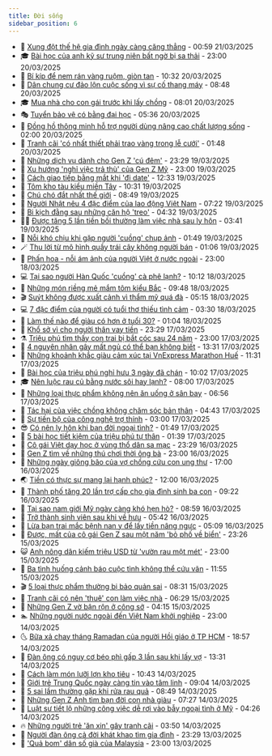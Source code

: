 ```yaml
---
title: Đời sống
sidebar_position: 6
---
```


<!-- vnexpress-doi-song:START -->
- 🚀 [Xung đột thế hệ gia đình ngày càng căng thẳng](https://vnexpress.net/xung-dot-the-he-gia-dinh-ngay-cang-cang-thang-4863707.html) - 00:59 21/03/2025
- 🎓 [Bài học của anh kỹ sư trung niên bất ngờ bị sa thải](https://vnexpress.net/bai-hoc-cua-anh-ky-su-trung-nien-bat-ngo-bi-sa-thai-4863032.html) - 23:00 20/03/2025
- 🚦 [Bí kíp để nem rán vàng ruộm, giòn tan](https://vnexpress.net/doi-song-cooking-bi-kip-de-nem-ran-vang-ruom-gion-tan-4862683.html) - 10:32 20/03/2025
- 🦣 [Dân chung cư đảo lộn cuộc sống vì sự cố thang máy](https://vnexpress.net/dan-chung-cu-dao-lon-cuoc-song-vi-su-co-thang-may-4863779.html) - 08:48 20/03/2025
- 🎓 [Mua nhà cho con gái trước khi lấy chồng](https://vnexpress.net/mua-nha-cho-con-gai-truoc-khi-lay-chong-4863650.html) - 08:01 20/03/2025
- 🎭 [Tuyển bảo vệ có bằng đại học](https://vnexpress.net/tuyen-bao-ve-co-bang-dai-hoc-4863190.html) - 05:36 20/03/2025
- 🦅 [Đồng hồ thông minh hỗ trợ người dùng nâng cao chất lượng sống](https://vnexpress.net/dong-ho-thong-minh-ho-tro-nguoi-dung-nang-cao-chat-luong-song-4863418.html) - 02:00 20/03/2025
- 🎃 [Tranh cãi &#39;có nhất thiết phải trao vàng trong lễ cưới&#39;](https://vnexpress.net/tranh-cai-co-nhat-thiet-phai-trao-vang-trong-le-cuoi-4863490.html) - 01:48 20/03/2025
- 💪 [Những dịch vụ dành cho Gen Z &#39;cú đêm&#39;](https://vnexpress.net/nhung-dich-vu-danh-cho-gen-z-cu-dem-4862469.html) - 23:29 19/03/2025
- 🐻 [Xu hướng &#39;nghỉ việc trả thù&#39; của Gen Z Mỹ](https://vnexpress.net/xu-huong-nghi-viec-tra-thu-cua-gen-z-my-4863307.html) - 23:00 19/03/2025
- 🧠 [Cách giao tiếp bằng mắt khi &#39;đi date&#39;](https://vnexpress.net/cach-giao-tiep-bang-mat-khi-di-date-4863274.html) - 12:33 19/03/2025
- 🐘 [Tôm kho tàu kiểu miền Tây](https://vnexpress.net/doi-song-cooking-tom-kho-tau-kieu-mien-tay-4862728.html) - 10:31 19/03/2025
- 👹 [Chú chó đắt nhất thế giới](https://vnexpress.net/chu-cho-dat-nhat-the-gioi-4863133.html) - 08:49 19/03/2025
- 💂 [Người Nhật nêu 4 đặc điểm của lao động Việt Nam](https://vnexpress.net/nguoi-nhat-neu-4-dac-diem-cua-lao-dong-viet-nam-4863253.html) - 07:22 19/03/2025
- 🦍 [Bi kịch đằng sau những căn hộ &#39;treo&#39;](https://vnexpress.net/bi-kich-dang-sau-nhung-can-ho-treo-4863144.html) - 04:32 19/03/2025
- 🧑‍🏫 [Được tăng 5 lần tiền bồi thường làm việc nhà sau ly hôn](https://vnexpress.net/duoc-tang-5-lan-tien-boi-thuong-lam-viec-nha-sau-ly-hon-4863132.html) - 03:41 19/03/2025
- 🧰 [Nỗi khó chịu khi gặp người &#39;cuồng&#39; chụp ảnh](https://vnexpress.net/noi-kho-chiu-khi-gap-nguoi-cuong-chup-anh-4863017.html) - 01:49 19/03/2025
- 🪄 [Thu lời từ mô hình quầy trái cây không người bán](https://vnexpress.net/thu-loi-tu-mo-hinh-quay-trai-cay-khong-nguoi-ban-4862940.html) - 01:06 19/03/2025
- 🐲 [Phấn hoa - nỗi ám ảnh của người Việt ở nước ngoài](https://vnexpress.net/phan-hoa-noi-am-anh-cua-nguoi-viet-o-nuoc-ngoai-4861536.html) - 23:00 18/03/2025
- 💻 [Tại sao người Hàn Quốc &#39;cuồng&#39; cà phê lạnh?](https://vnexpress.net/tai-sao-nguoi-han-quoc-cuong-ca-phe-lanh-4862792.html) - 10:12 18/03/2025
- 🐘 [Những món riềng mẻ mắm tôm kiểu Bắc](https://vnexpress.net/doi-song-cooking-nhung-mon-rieng-me-mam-tom-kieu-bac-4862722.html) - 09:48 18/03/2025
- 🎬 [Suýt không được xuất cảnh vì thẩm mỹ quá đà](https://vnexpress.net/suyt-khong-duoc-xuat-canh-vi-tham-my-qua-da-4862733.html) - 05:15 18/03/2025
- 💻 [7 đặc điểm của người có tuổi thơ thiếu tình cảm](https://vnexpress.net/7-dac-diem-cua-nguoi-co-tuoi-tho-thieu-tinh-cam-4862656.html) - 03:30 18/03/2025
- 🧰 [Làm thế nào để giàu có hơn ở tuổi 30?](https://vnexpress.net/lam-the-nao-de-giau-co-hon-o-tuoi-30-4862543.html) - 01:04 18/03/2025
- 🫣 [Khổ sở vì cho người thân vay tiền](https://vnexpress.net/kho-so-vi-cho-nguoi-than-vay-tien-4857718.html) - 23:29 17/03/2025
- ⚗️ [Triệu phú tìm thấy con trai bị bắt cóc sau 24 năm](https://vnexpress.net/trieu-phu-tim-thay-con-trai-bi-bat-coc-sau-24-nam-4862309.html) - 23:00 17/03/2025
- 🌊 [4 nguyên nhân gây mất ngủ có thể bạn không biết](https://vnexpress.net/4-nguyen-nhan-gay-mat-ngu-co-the-ban-khong-biet-4851538.html) - 13:31 17/03/2025
- 💃 [Những khoảnh khắc giàu cảm xúc tại VnExpress Marathon Huế](https://vnexpress.net/nhung-khoanh-khac-giau-cam-xuc-tai-vnexpress-marathon-hue-4862175.html) - 11:31 17/03/2025
- 🦆 [Bài học của triệu phú nghỉ hưu 3 ngày đã chán](https://vnexpress.net/bai-hoc-cua-trieu-phu-nghi-huu-3-ngay-da-chan-4862394.html) - 10:02 17/03/2025
- 🎓 [Nên luộc rau củ bằng nước sôi hay lạnh?](https://vnexpress.net/doi-song-cooking-nen-luoc-rau-cu-bang-nuoc-soi-hay-lanh-4862292.html) - 08:00 17/03/2025
- 💪 [Những loại thực phẩm không nên ăn uống ở sân bay](https://vnexpress.net/nhung-loai-thuc-pham-khong-nen-an-uong-o-san-bay-4861530.html) - 06:56 17/03/2025
- 🤔 [Tác hại của việc chồng không chăm sóc bản thân](https://vnexpress.net/tac-hai-cua-viec-chong-khong-cham-soc-ban-than-4862002.html) - 04:43 17/03/2025
- 🧰 [Sự tiến bộ của công nghệ trợ thính](https://vnexpress.net/su-tien-bo-cua-cong-nghe-tro-thinh-4862180.html) - 03:00 17/03/2025
- 😎 [Có nên ly hôn khi bạn đời ngoại tình?](https://vnexpress.net/co-nen-ly-hon-khi-ban-doi-ngoai-tinh-4860329.html) - 01:49 17/03/2025
- 🌮 [5 bài học tiết kiệm của triệu phú tự thân](https://vnexpress.net/5-bai-hoc-tiet-kiem-cua-trieu-phu-tu-than-4861535.html) - 01:39 17/03/2025
- 🧠 [Cô gái Việt dạy học ở vùng thổ dân sa mạc](https://vnexpress.net/co-gai-viet-day-hoc-o-vung-tho-dan-sa-mac-4858721.html) - 23:29 16/03/2025
- 🎡 [Gen Z tìm về những thú chơi thời ông bà](https://vnexpress.net/gen-z-tim-ve-nhung-thu-choi-thoi-ong-ba-4861726.html) - 23:00 16/03/2025
- 🎡 [Những ngày giông bão của vợ chồng cứu con ung thư](https://vnexpress.net/nhung-ngay-giong-bao-cua-vo-chong-cuu-con-ung-thu-4860569.html) - 17:00 16/03/2025
- 🌏 [Tiền có thực sự mang lại hạnh phúc?](https://vnexpress.net/tien-co-thuc-su-mang-lai-hanh-phuc-4861989.html) - 12:00 16/03/2025
- 🐻 [Thành phố tăng 20 lần trợ cấp cho gia đình sinh ba con](https://vnexpress.net/thanh-pho-tang-20-lan-tro-cap-cho-gia-dinh-sinh-ba-con-4861816.html) - 09:22 16/03/2025
- 💂 [Tại sao nam giới Mỹ ngày càng khó hẹn hò?](https://vnexpress.net/tai-sao-nam-gioi-my-ngay-cang-kho-hen-ho-4861857.html) - 08:59 16/03/2025
- 🥸 [Trở thành sinh viên sau khi về hưu](https://vnexpress.net/tro-thanh-sinh-vien-sau-khi-ve-huu-4861831.html) - 05:42 16/03/2025
- 🌋 [Lừa bạn trai mắc bệnh nan y để lấy tiền nâng ngực](https://vnexpress.net/lua-ban-trai-mac-benh-nan-y-de-lay-tien-nang-nguc-4861851.html) - 05:09 16/03/2025
- 🦩 [Được, mất của cô gái Gen Z sau một năm &#39;bỏ phố về biển&#39;](https://vnexpress.net/duoc-mat-cua-co-gai-gen-z-sau-mot-nam-bo-pho-ve-bien-4860979.html) - 23:26 15/03/2025
- 😺 [Anh nông dân kiếm triệu USD từ &#39;vườn rau một mét&#39;](https://vnexpress.net/anh-nong-dan-kiem-trieu-usd-tu-vuon-rau-mot-met-4860842.html) - 23:00 15/03/2025
- 🐻 [Ba tình huống cảnh báo cuộc tình không thể cứu vãn](https://vnexpress.net/ba-tinh-huong-canh-bao-cuoc-tinh-khong-the-cuu-van-4861750.html) - 11:55 15/03/2025
- 🎬 [5 loại thực phẩm thường bị bảo quản sai](https://vnexpress.net/5-loai-thuc-pham-thuong-bi-bao-quan-sai-4861531.html) - 08:31 15/03/2025
- 🎊 [Tranh cãi có nên &#39;thuê&#39; con làm việc nhà](https://vnexpress.net/tranh-cai-co-nen-thue-con-lam-viec-nha-4861533.html) - 06:29 15/03/2025
- 💄 [Những Gen Z vờ bận rộn ở công sở](https://vnexpress.net/nhung-gen-z-vo-ban-ron-o-cong-so-4861500.html) - 04:15 15/03/2025
- 🏊 [Những người nước ngoài đến Việt Nam khởi nghiệp](https://vnexpress.net/nhung-nguoi-nuoc-ngoai-den-viet-nam-khoi-nghiep-4859076.html) - 23:00 14/03/2025
- 🌜 [Bữa xả chay tháng Ramadan của người Hồi giáo ở TP HCM](https://vnexpress.net/bua-xa-chay-thang-ramadan-cua-nguoi-hoi-giao-o-tp-hcm-4861513.html) - 18:57 14/03/2025
- 🤡 [Đàn ông có nguy cơ béo phì gấp 3 lần sau khi lấy vợ](https://vnexpress.net/dan-ong-co-nguy-co-beo-phi-gap-3-lan-sau-khi-lay-vo-4861298.html) - 13:31 14/03/2025
- 🥰 [Cách làm món lưỡi lợn kho tiêu](https://vnexpress.net/doi-song-cooking-cach-lam-mon-luoi-lon-kho-tieu-4860441.html) - 10:43 14/03/2025
- 🦍 [Giới trẻ Trung Quốc ngày càng tin vào tâm linh](https://vnexpress.net/gioi-tre-trung-quoc-ngay-cang-tin-vao-tam-linh-4860911.html) - 09:04 14/03/2025
- 🫣 [5 sai lầm thường gặp khi rửa rau quả](https://vnexpress.net/5-sai-lam-thuong-gap-khi-rua-rau-qua-4860989.html) - 08:49 14/03/2025
- 🚦 [Những Gen Z Anh tìm bạn đời con nhà giàu](https://vnexpress.net/nhung-gen-z-anh-tim-ban-doi-con-nha-giau-4861124.html) - 07:27 14/03/2025
- 🐘 [Luật sư tiết lộ những công việc dễ rơi vào bẫy ngoại tình ở Mỹ](https://vnexpress.net/luat-su-tiet-lo-nhung-cong-viec-de-roi-vao-bay-ngoai-tinh-o-my-4861262.html) - 04:26 14/03/2025
- 🔥 [Những người trẻ &#39;ăn xin&#39; gây tranh cãi](https://vnexpress.net/nhung-nguoi-tre-an-xin-gay-tranh-cai-4861085.html) - 03:50 14/03/2025
- 🎃 [Người đàn ông cả đời khát khao tìm gia đình](https://vnexpress.net/nguoi-dan-ong-ca-doi-khat-khao-tim-gia-dinh-4859272.html) - 23:29 13/03/2025
- 🥳 [&#39;Quả bom&#39; dân số già của Malaysia](https://vnexpress.net/qua-bom-dan-so-gia-cua-malaysia-4860748.html) - 23:00 13/03/2025<!-- vnexpress-doi-song:END -->
